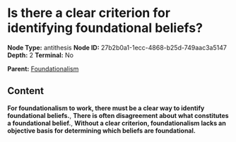 # Is there a clear criterion for identifying foundational beliefs?

**Node Type:** antithesis
**Node ID:** 27b2b0a1-1ecc-4868-b25d-749aac3a5147
**Depth:** 2
**Terminal:** No

**Parent:** [Foundationalism](foundationalism.md)

## Content

**For foundationalism to work, there must be a clear way to identify foundational beliefs.**, **There is often disagreement about what constitutes a foundational belief.**, **Without a clear criterion, foundationalism lacks an objective basis for determining which beliefs are foundational.**
